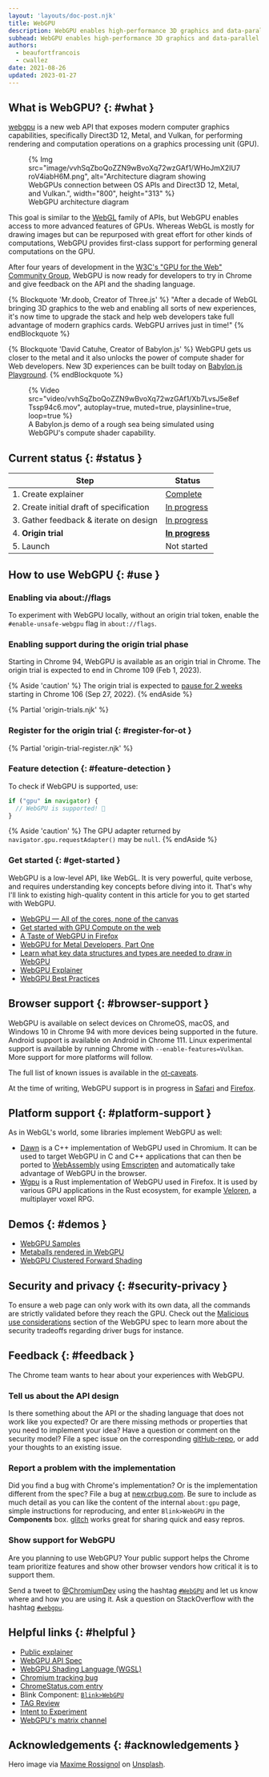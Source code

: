 ```yaml
---
layout: 'layouts/doc-post.njk'
title: WebGPU
description: WebGPU enables high-performance 3D graphics and data-parallel computation on the web.
subhead: WebGPU enables high-performance 3D graphics and data-parallel computation on the web.
authors:
  - beaufortfrancois
  - cwallez
date: 2021-08-26
updated: 2023-01-27
---
```


## What is WebGPU? {: #what }

[webgpu] is a new web API that exposes modern computer graphics capabilities,
specifically Direct3D 12, Metal, and Vulkan, for performing rendering and
computation operations on a graphics processing unit (GPU).

<figure>
  {% Img src="image/vvhSqZboQoZZN9wBvoXq72wzGAf1/WHoJmX2IU7roV4iabH6M.png", alt="Architecture diagram showing WebGPUs connection between OS APIs and Direct3D 12, Metal, and Vulkan.", width="800", height="313" %}
  <figcaption>WebGPU architecture diagram</figcaption>
</figure>

This goal is similar to the [WebGL][webgl] family of APIs, but WebGPU enables access to
more advanced features of GPUs. Whereas WebGL is mostly for drawing images but
can be repurposed with great effort for other kinds of computations, WebGPU
provides first-class support for performing general computations on the GPU.

After four years of development in the [W3C's "GPU for the Web" Community
Group][w3c-gpu], WebGPU is now ready for developers to try in Chrome and give feedback on
the API and the shading language.

{% Blockquote 'Mr.doob, Creator of Three.js' %}
"After a decade of WebGL bringing 3D graphics to the web and enabling all sorts
of new experiences, it's now time to upgrade the stack and help web developers
take full advantage of modern graphics cards. WebGPU arrives just in time!"
{% endBlockquote %}

{% Blockquote 'David Catuhe, Creator of Babylon.js' %}
WebGPU gets us closer to the metal and it also unlocks the power of compute
shader for Web developers. New 3D experiences can be built today on [Babylon.js
Playground][babylon].
{% endBlockquote %}

<figure>
  {% Video src="video/vvhSqZboQoZZN9wBvoXq72wzGAf1/Xb7LvsJ5e8efTssp94c6.mov", autoplay=true, muted=true, playsinline=true, loop=true %}
  <figcaption>
    A Babylon.js demo of a rough sea being simulated using WebGPU's compute shader capability.
  </figcaption>
</figure>

## Current status {: #status }

<div>

| Step                                     | Status                   |
| ---------------------------------------- | ------------------------ |
| 1. Create explainer                      | [Complete][explainer]    |
| 2. Create initial draft of specification | [In progress][spec]      |
| 3. Gather feedback & iterate on design   | [In progress](#feedback) |
| 4. **Origin trial**                      | **[In progress][ot]**    |
| 5. Launch                                | Not started              |

</div>

## How to use WebGPU {: #use }

### Enabling via about://flags

To experiment with WebGPU locally, without an origin trial token, enable the
`#enable-unsafe-webgpu` flag in `about://flags`.

### Enabling support during the origin trial phase

Starting in Chrome&nbsp;94, WebGPU is available as an origin trial in Chrome. The
origin trial is expected to end in Chrome&nbsp;109 (Feb 1, 2023).

{% Aside 'caution' %}
The origin trial is expected to [pause for 2 weeks](https://groups.google.com/a/chromium.org/g/blink-dev/c/gBMsYQ1Aurw/m/xl1znc7fAAAJ)
starting in Chrome&nbsp;106 (Sep 27, 2022).
{% endAside %}

{% Partial 'origin-trials.njk' %}

### Register for the origin trial {: #register-for-ot }

{% Partial 'origin-trial-register.njk' %}

### Feature detection {: #feature-detection }

To check if WebGPU is supported, use:

```js
if ("gpu" in navigator) {
  // WebGPU is supported! 🎉
}
```

{% Aside 'caution' %}
The GPU adapter returned by `navigator.gpu.requestAdapter()` may be `null`.
{% endAside %}

### Get started {: #get-started }

WebGPU is a low-level API, like WebGL. It is very powerful, quite verbose, and
requires understanding key concepts before diving into it. That's why I'll link
to existing high-quality content in this article for you to get started with
WebGPU.

- [WebGPU — All of the cores, none of the canvas][webgpu-surma]
- [Get started with GPU Compute on the web][webgpu-started]
- [A Taste of WebGPU in Firefox][webgpu-firefox]
- [WebGPU for Metal Developers, Part One][webgpu-metal]
- [Learn what key data structures and types are needed to draw in WebGPU][webgpu-draw]
- [WebGPU Explainer][webgpu-explainer]
- [WebGPU Best Practices][webgpu-best-practices]

## Browser support {: #browser-support }

WebGPU is available on select devices on ChromeOS, macOS, and Windows 10 in
Chrome&nbsp;94 with more devices being supported in the future.
Android support is available on Android in Chrome&nbsp;111. Linux
experimental support is available by running Chrome with
`--enable-features=Vulkan`. More support for more platforms will
follow.

The full list of known issues is available in the [ot-caveats].

At the time of writing, WebGPU support is in progress in [Safari][safari] and [Firefox][firefox].

## Platform support {: #platform-support }

As in WebGL's world, some libraries implement WebGPU as well:

- [Dawn][dawn] is a C++ implementation of WebGPU used in Chromium. It can be used to
  target WebGPU in C and C++ applications that can then be ported to
  [WebAssembly][webassembly] using [Emscripten][emscripten] and automatically take advantage of WebGPU in
  the browser.
- [Wgpu][wgpu] is a Rust implementation of WebGPU used in Firefox. It is used by
  various GPU applications in the Rust ecosystem, for example [Veloren][veloren], a
  multiplayer voxel RPG.

## Demos {: #demos }

- [WebGPU Samples][samples]
- [Metaballs rendered in WebGPU][metaballs]
- [WebGPU Clustered Forward Shading][shading]

## Security and privacy  {: #security-privacy }

To ensure a web page can only work with its own data, all the commands are
strictly validated before they reach the GPU. Check out the [Malicious use
considerations][malicious] section of the WebGPU spec to learn more about the security
tradeoffs regarding driver bugs for instance.

## Feedback {: #feedback }

The Chrome team wants to hear about your experiences with WebGPU.

### Tell us about the API design

Is there something about the API or the shading language that does not work like
you expected? Or are there missing methods or properties that you need to
implement your idea? Have a question or comment on the security model? File a
spec issue on the corresponding [gitHub-repo], or add your thoughts to an
existing issue.

### Report a problem with the implementation

Did you find a bug with Chrome's implementation? Or is the implementation
different from the spec? File a bug at [new.crbug.com](https://new.crbug.com).
Be sure to include as much detail as you can like the content of the internal
`about:gpu` page, simple instructions for reproducing, and enter `Blink>WebGPU`
in the **Components** box. [glitch](https://glitch.com/) works great for sharing
quick and easy repros.

### Show support for WebGPU

Are you planning to use WebGPU? Your public support helps the Chrome team
prioritize features and show other browser vendors how critical it is to support
them.

Send a tweet to [@ChromiumDev][cr-dev-twitter] using the hashtag
[`#WebGPU`](https://twitter.com/search?q=%23WebGPU&src=recent_search_click&f=live)
and let us know where and how you are using it. Ask a question on StackOverflow
with the hashtag [`#webgpu`](https://stackoverflow.com/questions/tagged/webgpu).

## Helpful links {: #helpful }

- [Public explainer][explainer]
- [WebGPU API Spec][spec]
- [WebGPU Shading Language (WGSL)][wgsl-spec]
- [Chromium tracking bug][cr-bug]
- [ChromeStatus.com entry][cr-status]
- Blink Component: [`Blink>WebGPU`][blink-component]
- [TAG Review](https://github.com/w3ctag/design-reviews/issues/626)
- [Intent to Experiment](https://groups.google.com/a/chromium.org/g/blink-dev/c/K4_egTNAvTs/m/ApS804L_AQAJ)
- [WebGPU's matrix channel][matrix]

## Acknowledgements {: #acknowledgements }

Hero image via [Maxime Rossignol](https://unsplash.com/@maxoor) on
[Unsplash](https://unsplash.com/photos/ukOCJ09jpgc).

[webgpu]: https://gpuweb.github.io/gpuweb/
[webgl]: https://developer.mozilla.org/docs/Web/API/WebGL_API
[w3c-gpu]: https://www.w3.org/community/gpu/
[babylon]: https://playground.babylonjs.com/#XCNL7Y
[webgpu-surma]: https://surma.dev/things/webgpu/
[webgpu-started]: /gpu-compute/
[webgpu-firefox]: https://hacks.mozilla.org/2020/04/experimental-webgpu-in-firefox/
[webgpu-metal]: https://metalbyexample.com/webgpu-part-one/
[webgpu-draw]: https://alain.xyz/blog/raw-webgpu
[webgpu-explainer]: https://gpuweb.github.io/gpuweb/explainer/
[webgpu-best-practices]: https://toji.github.io/webgpu-best-practices/
[ot-caveats]: https://hackmd.io/QcdsK_g7RVKRCIIBqgs5Hw
[safari]: https://webkit.org/blog/9528/webgpu-and-wsl-in-safari/
[firefox]: https://hacks.mozilla.org/2020/04/experimental-webgpu-in-firefox/
[dawn]: https://dawn.googlesource.com/dawn
[webassembly]: https://developer.mozilla.org/docs/WebAssembly
[emscripten]: https://emscripten.org/
[wgpu]: https://sotrh.github.io/learn-wgpu/#what-is-wgpu
[veloren]: https://veloren.net/devblog-125/
[samples]: https://austin-eng.com/webgpu-samples/
[metaballs]: https://toji.github.io/webgpu-metaballs/
[shading]: https://toji.github.io/webgpu-clustered-shading/
[malicious]: https://gpuweb.github.io/gpuweb/#malicious-use
[github-repo]: https://github.com/gpuweb/gpuweb/issues/
[spec]: https://gpuweb.github.io/gpuweb/
[wgsl-spec]: https://gpuweb.github.io/gpuweb/wgsl/
[issues]: https://github.com/gpuweb/gpuweb/issues
[explainer]: https://gpuweb.github.io/gpuweb/explainer/
[cr-bug]: https://bugs.chromium.org/p/chromium/issues/detail?id=1156646
[cr-status]: https://chromestatus.com/feature/6213121689518080
[blink-component]: https://chromestatus.com/features#component%3ABlink%3EWebGPU
[cr-dev-twitter]: https://twitter.com/ChromiumDev
[ot]: https://developer.chrome.com/origintrials/#/view_trial/118219490218475521
[matrix]: https://matrix.to/#/#WebGPU:matrix.org

